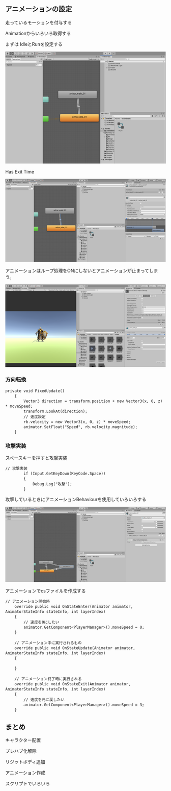 ## アニメーションの設定

走っているモーションを付与する

Animationからいろいろ取得する

まずは
IdleとRunを設定する

<img src="../../Image/unity/Animation.png" alt="アニメーション" title="アニメーション">

Has Exit Time

<img src="../../Image/unity/HasExitTime.png" alt="イグジットタイム" title="イグジットタイム">

アニメーションはループ処理をONにしないとアニメーションが止まってしまう。

<img src="../../Image/unity/Loop.png" alt="ループ" title="ループ">

### 方向転換

```
private void FixedUpdate()
    {
        Vector3 direction = transform.position + new Vector3(x, 0, z) * moveSpeed;
        transform.LookAt(direction);
        // 速度設定
        rb.velocity = new Vector3(x, 0, z) * moveSpeed;
        animator.SetFloat("Speed", rb.velocity.magnitude);
    }
```

### 攻撃実装

スペースキーを押すと攻撃実装

```
// 攻撃実装
        if (Input.GetKeyDown(KeyCode.Space))
        {
            Debug.Log("攻撃");
        }
```

攻撃しているときにアニメーションBehaviourを使用していろいろする

<img src="../../Image/unity/AnimationBehaivor.png" alt="アニメーションビヘイバー" title="アニメーションビヘイバー">

アニメーションでcsファイルを作成する

```
// アニメーション開始時
    override public void OnStateEnter(Animator animator, AnimatorStateInfo stateInfo, int layerIndex)
    {
        // 速度を0にしたい
        animator.GetComponent<PlayerManager>().moveSpeed = 0;
    }

    // アニメーション中に実行されるもの
    override public void OnStateUpdate(Animator animator, AnimatorStateInfo stateInfo, int layerIndex)
    {

    }

    // アニメーション終了時に実行される
    override public void OnStateExit(Animator animator, AnimatorStateInfo stateInfo, int layerIndex)
    {
        // 速度を元に戻したい
        animator.GetComponent<PlayerManager>().moveSpeed = 3;
    }
```
## まとめ
キャラクター配置

プレハブ化解除

リジットボディ追加

アニメーション作成

スクリプトでいろいろ
